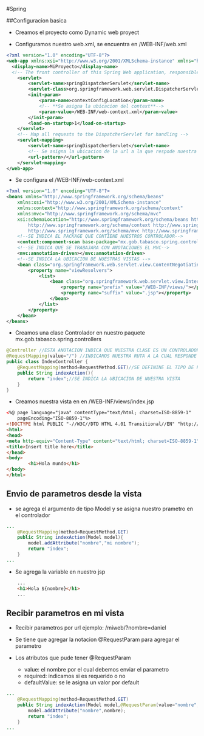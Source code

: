 #Spring


##Configuracion basica

* Creamos el proyecto como Dynamic web proyect

* Configuramos nuestro web.xml, se encuentra en /WEB-INF/web.xml

```xml
<?xml version="1.0" encoding="UTF-8"?>
<web-app xmlns:xsi="http://www.w3.org/2001/XMLSchema-instance" xmlns="http://xmlns.jcp.org/xml/ns/javaee" xsi:schemaLocation="http://xmlns.jcp.org/xml/ns/javaee http://xmlns.jcp.org/xml/ns/javaee/web-app_3_1.xsd" id="WebApp_ID" version="3.1">	  
  <display-name>MiProyecto</display-name>
  <!-- The front controller of this Spring Web application, responsible for handling all application requests -->
	<servlet>
		<servlet-name>springDispatcherServlet</servlet-name>
		<servlet-class>org.springframework.web.servlet.DispatcherServlet</servlet-class>
		<init-param>
			<param-name>contextConfigLocation</param-name>
			<!-- **Se asigna la ubicacion del context**-->
			<param-value>/WEB-INF/web-context.xml</param-value>
		</init-param>
		<load-on-startup>1</load-on-startup>
	</servlet>
	<!-- Map all requests to the DispatcherServlet for handling -->
	<servlet-mapping>
		<servlet-name>springDispatcherServlet</servlet-name>
		<!-- Se asigna la ubicacion de la url a la que respode nuestra peticiones-->
		<url-pattern>/</url-pattern>
	</servlet-mapping>
</web-app>
```

* Se configura el /WEB-INF/web-context.xml


```xml
<?xml version="1.0" encoding="UTF-8"?>
<beans xmlns="http://www.springframework.org/schema/beans"
	xmlns:xsi="http://www.w3.org/2001/XMLSchema-instance"
	xmlns:context="http://www.springframework.org/schema/context"
	xmlns:mvc="http://www.springframework.org/schema/mvc"
	xsi:schemaLocation="http://www.springframework.org/schema/beans http://www.springframework.org/schema/beans/spring-beans.xsd
		http://www.springframework.org/schema/context http://www.springframework.org/schema/context/spring-context.xsd
		http://www.springframework.org/schema/mvc http://www.springframework.org/schema/mvc/spring-mvc.xsd">
	<!--SE INDICA EL PACKAGE QUE CONTIENE NUESTROS CONTROLADOR-->
	<context:component-scan base-package="mx.gob.tabasco.spring.controllers"></context:component-scan>
	<!--SE INDICA QUE SE TRABAJARA CON ANOTACIONES EL MVC-->
	<mvc:annotation-driven></mvc:annotation-driven>	
	<!--SE INDICA LA UBICACION DE NUESTRAS VISTAS -->
	<bean class="org.springframework.web.servlet.view.ContentNegotiatingViewResolver">
		<property name="viewResolvers">
			<list>
				<bean class="org.springframework.web.servlet.view.InternalResourceViewResolver">
					<property name="prefix" value="/WEB-INF/views/"></property>
					<property name="suffix" value=".jsp"></property>
				</bean>
			</list>
		</property>
	</bean>
</beans>
```

* Creamos una clase Controlador en nuestro paquete mx.gob.tabasco.spring.controllers

```java
@Controller //ESTA ANOTACION INDICA QUE NUESTRA CLASE ES UN CONTROLADOR
@RequestMapping(value="/") //INDICAMOS NUESTRA RUTA A LA CUAL RESPONDE ESTE CONTROLADOR
public class IndexController {		
	@RequestMapping(method=RequestMethod.GET)//SE DEFININE EL TIPO DE PETICON QUE RESPONDE NUESTRO METODO
	public String indexAction(){
		return "index";//SE INDICA LA UBICACION DE NUESTRA VISTA
	}
}
```

* Creamos nuestra vista en en /WEB-INF/views/index.jsp

```html
<%@ page language="java" contentType="text/html; charset=ISO-8859-1"
    pageEncoding="ISO-8859-1"%>
<!DOCTYPE html PUBLIC "-//W3C//DTD HTML 4.01 Transitional//EN" "http://www.w3.org/TR/html4/loose.dtd">
<html>
<head>
<meta http-equiv="Content-Type" content="text/html; charset=ISO-8859-1">
<title>Insert title here</title>
</head>
<body>
		<h1>Hola mundo</h1>
</body>
</html>
```

## Envio de parametros desde la vista

* se agrega el argumento de tipo Model y se asigna nuestro prametro en el controlador

```java
...
	@RequestMapping(method=RequestMethod.GET)
	public String indexAction(Model model){
		model.addAttribute("nombre","mi nombre");
		return "index";
	}
...
```

* Se agrega la variable en nuestro jsp

```html
	...
	<h1>Hola ${nombre}</h1>
	...
```
## Recibir parametros en mi vista

* Recibir parametros por url ejemplo: /miweb/?nombre=daniel

* Se tiene que agregar la notacion @RequestParam para agregar el parametro
* Los atributos que pude tener @RequestParam
	
	* value: el nombre por el cual debemos enviar el parametro
	* required: indicamos si es requerido o no 
	* defaultValue: se le asigna un valor por default	

```java
...
	@RequestMapping(method=RequestMethod.GET)
	public String indexAction(Model model,@RequestParam(value="nombre",required=false,defaultValue="Desconocido") String nombre){
		model.addAttribute("nombre",nombre);
		return "index";
	}
...
```